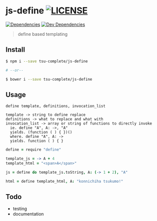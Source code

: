 
js-define [![LICENSE](https://img.shields.io/github/license/tsu-complete/js-define.svg)](https://github.com/tsu-complete/js-define/blob/master/LICENSE)
===
[![Dependencies](https://david-dm.org/tsu-complete/js-define.svg)](https://david-dm.org/tsu-complete/js-define)
[![Dev Dependencies](https://david-dm.org/tsu-complete/js-define/dev-status.svg)](https://david-dm.org/tsu-complete/js-define#info=devDependencies)

> define based templating

Install
---

```sh
$ npm i --save tsu-complete/js-define

# --or--

$ bower i --save tsu-complete/js-define
```

Usage
---

```
define template, definitions, invocation_list

template -> string to define replace
definitions -> what to replace and what with
invocation_list -> array or string of functions to directly invoke
  ie. define "A", A: ->, "A"
  yields. (function ( ) { })()
  where. define "A", A: ->
  yields. function ( ) { }
```

```coffee
define = require "define"

template_js = -> A + 4
template_html = "<span>A</span>"

js = define do template_js.toString, A: (-> 1 + 2), "A"

html = define template_html, A: "konnichiha tsukumo!"
```

Todo
---

- testing
- documentation


